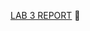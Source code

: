 [LAB 3 REPORT](https://github.com/stephaniamatvei/cs-labs/blob/master/src/resources/reports/LAB3.md) :pushpin:
